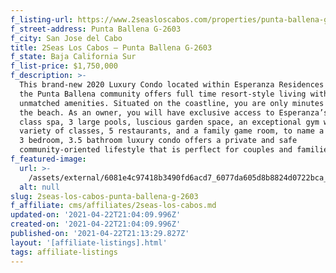 ```yaml
---
f_listing-url: https://www.2seasloscabos.com/properties/punta-ballena-g-2603/
f_street-address: Punta Ballena G-2603
f_city: San Jose del Cabo
title: 2Seas Los Cabos – Punta Ballena G-2603
f_state: Baja California Sur
f_list-price: $1,750,000
f_description: >-
  This brand-new 2020 Luxury Condo located within Esperanza Residences inside
  the Punta Ballena community offers full time resort-style living with
  unmatched amenities. Situated on the coastline, you are only minutes away from
  the beach. As an owner, you will have exclusive access to Esperanza’s world
  class spa, 3 large pools, luscious garden space, an exceptional gym with a
  variety of classes, 5 restaurants, and a family game room, to name a few. This
  3 bedroom, 3.5 bathroom luxury condo offers a private and safe
  community-oriented lifestyle that is perflect for couples and families alike.
f_featured-image:
  url: >-
    /assets/external/6081e4c97418b3490fd6acd7_6077da605d8b8824d0722bca_603314ae0681dplaya-en-baja-835x540.jpeg
  alt: null
slug: 2seas-los-cabos-punta-ballena-g-2603
f_affiliate: cms/affiliates/2seas-los-cabos.md
updated-on: '2021-04-22T21:04:09.996Z'
created-on: '2021-04-22T21:04:09.996Z'
published-on: '2021-04-22T21:13:29.827Z'
layout: '[affiliate-listings].html'
tags: affiliate-listings
---
```



